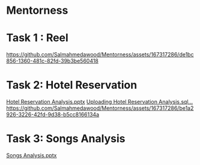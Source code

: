 # Mentorness

# Task 1 : Reel 
https://github.com/Salmahmedawood/Mentorness/assets/167317286/de1bc856-1360-481c-82fd-39b3be560418

# Task 2: Hotel Reservation 

[Hotel Reservation Analysis.pptx](https://github.com/user-attachments/files/16109414/Hotel.Reservation.Analysis.pptx)
[Uploading Hotel Reservation Analysis.sql…]()
https://github.com/Salmahmedawood/Mentorness/assets/167317286/be1a2926-3226-42fd-9d38-b5cc8166134a

# Task 3: Songs Analysis 
[Songs Analysis.pptx](https://github.com/user-attachments/files/16110222/Songs.Analysis.pptx)
